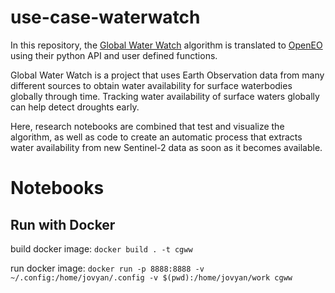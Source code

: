 # use-case-waterwatch

In this repository, the [Global Water Watch](https://www.globalwaterwatch.io/) algorithm is
translated to [OpenEO](https://openeo.org/) using their python API and user defined functions.

Global Water Watch is a project that uses Earth Observation data from many different sources
to obtain water availability for surface waterbodies globally through time. Tracking water
availability of surface waters globally can help detect droughts early.

Here, research notebooks are combined that test and visualize the algorithm, as well as code to
create an automatic process that extracts water availability from new Sentinel-2 data as soon as
it becomes available.

# Notebooks

## Run with Docker
build docker image:
`docker build . -t cgww`

run docker image:
`docker run -p 8888:8888 -v ~/.config:/home/jovyan/.config -v $(pwd):/home/jovyan/work cgww`
